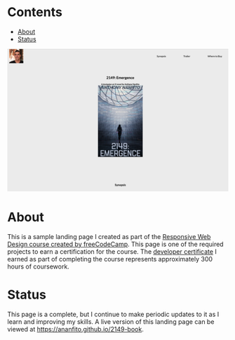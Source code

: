 # Contents

- [About](#about)
- [Status](#status)

![screenshot of my landing page for the book '2149: Emergence'](./media/screenshot_landing-page.png)

# About

This is a sample landing page I created as part of the [Responsive Web Design course created by freeCodeCamp](https://www.freecodecamp.org/learn/2022/responsive-web-design/). This page is one of the required projects to earn a certification for the course. The [developer certificate](https://www.freecodecamp.org/certification/ananfito/responsive-web-design) I earned as part of completing the course represents approximately 300 hours of coursework.

# Status

This page is a complete, but I continue to make periodic updates to it as I learn and improving my skills. A live version of this landing page can be viewed at https://ananfito.github.io/2149-book.
